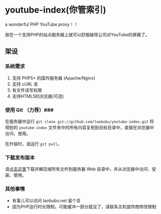 youtube-index(你管索引)
=============

a wonderful PHP YouTube proxy！！

放在一个支持PHP的站点服务器上就可以舒服破除公司对YouTube的屏蔽了。


架设
----

### 系统需求 ###

1. 支持 PHP5+ 的国外服务器 (Apache/Nginx)
2. 支持 cURL 库
3. 有文件读写权限
4. 支持HTML5的浏览器(可选)

### 使用 Git （力荐）###

在服务器中运行 `git clone git://github.com/laobubu/youtube-index.git` 将得到的 `youtube-index` 文件夹中的所有内容复制到目标目录中，直接在浏览器中访问、使用。

在升级时，请运行 `git pull`。

### 下载发布版本 ###

请[点击这里](https://github.com/laobubu/youtube-index/archive/master.zip)下载并解压缩所有文件到服务器 Web 目录中，并从浏览器中访问、安装、使用。


### 其他事情 ###

* 有事儿可以访问 laobubu.net 留个言
* 因为PHP运行时长限制，可能缓冲一部分就没了，请联系主机提供商修改限制